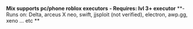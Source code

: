 **Mix supports pc/phone roblox executors**
**- Requires: lvl 3+ executor**
**- Runs on: Delta, arceus X neo, swift, jjsploit (not verified), electron, awp.gg, xeno ... etc **
